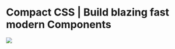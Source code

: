 #  Compact CSS | Build blazing fast modern Components

<kbd><img src="/Assets/final_v1_gif.gif"/></kbd>
